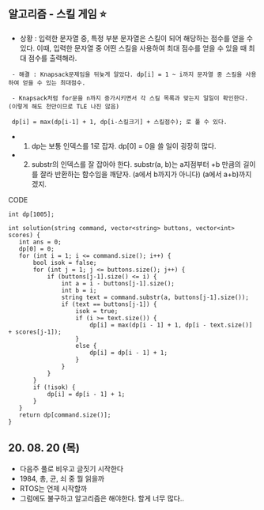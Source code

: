 ## 알고리즘 - 스킬 게임 :star:

 - 상황 : 입력한 문자열 중, 특정 부분 문자열은 스킬이 되어 해당하는 점수를 얻을 수 있다. 이때, 입력한 문자열 중 어떤 스킬을 사용하여 최대 점수를 얻을 수 있을 때 최대 점수를 출력해라.

```
 - 해결 : Knapsack문제임을 뒤늦게 알았다. dp[i] = 1 ~ i까지 문자열 중 스킬을 사용하여 얻을 수 있는 최대점수.

 - Knapsack처럼 for문을 n까지 증가시키면서 각 스킬 목록과 맞는지 일일이 확인한다. (이렇게 해도 천만이므로 TLE 나진 않음)

 dp[i] = max(dp[i-1] + 1, dp[i-스킬크기] + 스킬점수); 로 풀 수 있다.

```

 - 1. dp는 보통 인덱스를 1로 잡자. dp[0] = 0을 쓸 일이 굉장히 많다.

 - 2. substr의 인덱스를 잘 잡아야 한다. substr(a, b)는 a지점부터 +b 만큼의 길이를 잘라 반환하는 함수임을 깨닫자. (a에서 b까지가 아니다) (a에서 a+b)까지겠지.

 CODE
 ```
 int dp[1005];

int solution(string command, vector<string> buttons, vector<int> scores) {
	int ans = 0;
	dp[0] = 0;
	for (int i = 1; i <= command.size(); i++) {
		bool isok = false;
		for (int j = 1; j <= buttons.size(); j++) {
			if (buttons[j-1].size() <= i) {
				int a = i - buttons[j-1].size();
				int b = i;
				string text = command.substr(a, buttons[j-1].size());
				if (text == buttons[j-1]) {
					isok = true;
					if (i >= text.size()) {
						dp[i] = max(dp[i - 1] + 1, dp[i - text.size()] + scores[j-1]);
					}
					else {
						dp[i] = dp[i - 1] + 1;
					}
				}
			}
		}
		if (!isok) {
			dp[i] = dp[i - 1] + 1;
		}
	}
	return dp[command.size()];
}
```

## 20. 08. 20 (목)
 - 다음주 풀로 비우고 글짓기 시작한다
 - 1984, 총, 균, 쇠 중 뭘 읽을까
 - RTOS는 언제 시작할까
 - 그럼에도 불구하고 알고리즘은 해야한다. 할게 너무 많다..
 